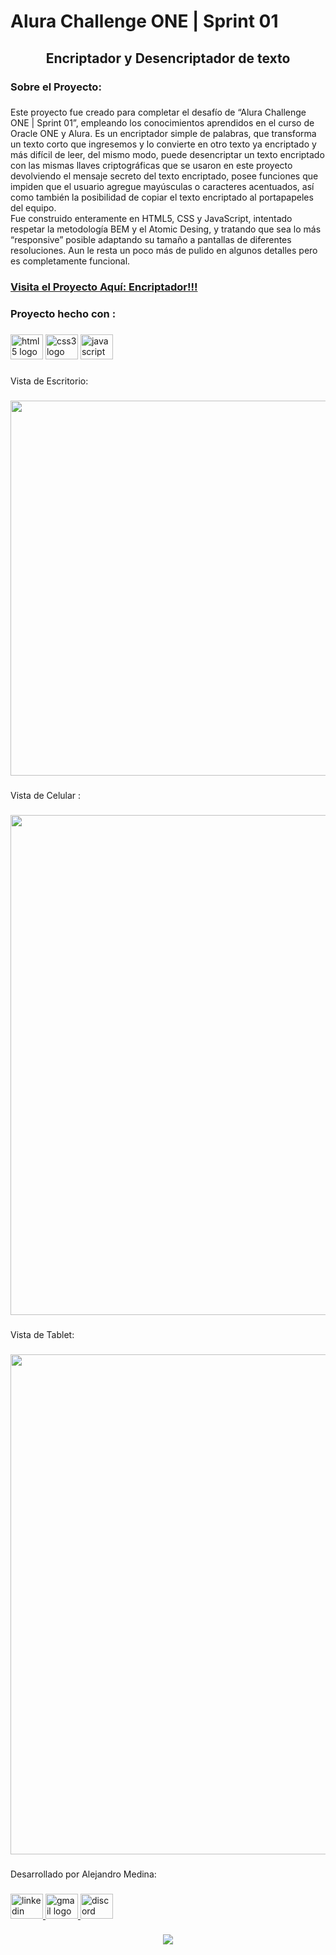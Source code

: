 <h1 align="left">Alura Challenge ONE  | Sprint 01</h1>

###

<p align="left"></p>

###

<h2 align="center">Encriptador y Desencriptador de texto</h2>

###

<h3 align="left">Sobre el Proyecto:</h3>

###

<p align="left">Este proyecto fue creado para completar el desafío de “Alura Challenge ONE | Sprint 01”, empleando los conocimientos aprendidos en el curso de Oracle ONE y Alura. Es un encriptador simple de palabras, que transforma un texto corto que ingresemos y lo convierte en otro texto ya encriptado y más difícil de leer, del mismo modo, puede desencriptar un texto encriptado con las mismas llaves criptográficas que se usaron en este proyecto devolviendo el mensaje secreto del texto encriptado, posee funciones que impiden que el usuario agregue mayúsculas o caracteres acentuados, así como también la posibilidad de copiar el texto encriptado al portapapeles del equipo.<br>Fue construido enteramente en HTML5, CSS y JavaScript, intentado respetar la metodología BEM y el Atomic Desing, y tratando que sea lo más “responsive” posible adaptando su tamaño a pantallas de diferentes resoluciones. Aun le resta un poco más de pulido en algunos detalles pero es completamente funcional.</p>

###

<h3 align="left"><a href="https://alejandromedina-ar.github.io/Alura_Challenge_ONE-Sprint_01/" target="_blank">Visita el Proyecto Aquí: Encriptador!!!</a></h3>

###

<h3 align="left">Proyecto hecho con :</h3>

###

<div align="left">
  <img src="https://cdn.jsdelivr.net/gh/devicons/devicon/icons/html5/html5-original.svg" height="40" width="52" alt="html5 logo"  />
  <img src="https://cdn.jsdelivr.net/gh/devicons/devicon/icons/css3/css3-original.svg" height="40" width="52" alt="css3 logo"  />
  <img src="https://cdn.jsdelivr.net/gh/devicons/devicon/icons/javascript/javascript-original.svg" height="40" width="52" alt="javascript logo"  />
</div>

###

<p align="left">Vista de Escritorio:</p>

###

<div align="center">
  <img height="600" src="https://i.imgur.com/XKSqTaE.png"  />
</div>

###

<p align="left">Vista de Celular :</p>

###

<div align="center">
  <img height="800" src="https://i.imgur.com/6T6mWjb.png"  />
</div>

###

<p align="left">Vista de Tablet:</p>

###

<p align="left"></p>

###

<div align="center">
  <img height="800" src="https://i.imgur.com/pGXXlFB.png"  />
</div>

###

<p align="left">Desarrollado por Alejandro Medina:</p>

###

<div align="left">
  <a href="https://www.linkedin.com/in/oscar-alejandro-medina-ar/" target="_blank">
    <img src="https://raw.githubusercontent.com/maurodesouza/profile-readme-generator/master/src/assets/icons/social/linkedin/default.svg" width="52" height="40" alt="linkedin logo"  />
  </a>
  <a href="alejandro.medina.ar@gmail.com" target="_blank">
    <img src="https://raw.githubusercontent.com/maurodesouza/profile-readme-generator/master/src/assets/icons/social/gmail/default.svg" width="52" height="40" alt="gmail logo"  />
  </a>
  <a href="Alejandro_Medina#7871" target="_blank">
    <img src="https://raw.githubusercontent.com/maurodesouza/profile-readme-generator/master/src/assets/icons/social/discord/default.svg" width="52" height="40" alt="discord logo"  />
  </a>
</div>

###

<p align="left"></p>

###

<div align="center">
  <img src="https://profile-counter.glitch.me/AlejandroMedina-Ar/count.svg?"  />
</div>

###
